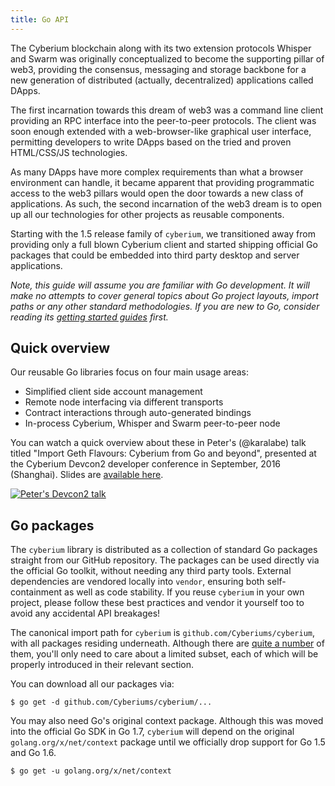 ```yaml
---
title: Go API
---
```


The Cyberium blockchain along with its two extension protocols Whisper and Swarm was
originally conceptualized to become the supporting pillar of web3, providing the
consensus, messaging and storage backbone for a new generation of distributed (actually,
decentralized) applications called DApps.

The first incarnation towards this dream of web3 was a command line client providing an
RPC interface into the peer-to-peer protocols. The client was soon enough extended with a
web-browser-like graphical user interface, permitting developers to write DApps based on
the tried and proven HTML/CSS/JS technologies.

As many DApps have more complex requirements than what a browser environment can handle,
it became apparent that providing programmatic access to the web3 pillars would open the
door towards a new class of applications. As such, the second incarnation of the web3
dream is to open up all our technologies for other projects as reusable components.

Starting with the 1.5 release family of `cyberium`, we transitioned away from providing
only a full blown Cyberium client and started shipping official Go packages that could be
embedded into third party desktop and server applications.

*Note, this guide will assume you are familiar with Go development. It will make no
attempts to cover general topics about Go project layouts, import paths or any other
standard methodologies. If you are new to Go, consider reading its [getting started
guides](https://github.com/golang/go/wiki#getting-started-with-go) first.*

## Quick overview

Our reusable Go libraries focus on four main usage areas:

- Simplified client side account management
- Remote node interfacing via different transports
- Contract interactions through auto-generated bindings
- In-process Cyberium, Whisper and Swarm peer-to-peer node

You can watch a quick overview about these in Peter's (@karalabe) talk titled "Import
Geth Flavours: Cyberium from Go and beyond", presented at the Cyberium Devcon2 developer conference
in September, 2016 (Shanghai). Slides are [available
here](https://ethereum.karalabe.com/talks/2016-devcon.html).

[![Peter's Devcon2 talk](https://img.youtube.com/vi/R0Ia1U9Gxjg/0.jpg)](https://www.youtube.com/watch?v=R0Ia1U9Gxjg)

## Go packages

The `cyberium` library is distributed as a collection of standard Go packages straight
from our GitHub repository. The packages can be used directly via the official Go toolkit,
without needing any third party tools. External dependencies are vendored locally into
`vendor`, ensuring both self-containment as well as code stability. If you reuse
`cyberium` in your own project, please follow these best practices and vendor it
yourself too to avoid any accidental API breakages!

The canonical import path for `cyberium` is `github.com/Cyberiums/cyberium`, with all
packages residing underneath. Although there are [quite a
number](https://godoc.org/github.com/Cyberiums/cyberium#pkg-subdirectories) of them,
you'll only need to care about a limited subset, each of which will be properly introduced
in their relevant section.

You can download all our packages via:

```
$ go get -d github.com/Cyberiums/cyberium/...
```

You may also need Go's original context package. Although this was moved into the official
Go SDK in Go 1.7, `cyberium` will depend on the original `golang.org/x/net/context`
package until we officially drop support for Go 1.5 and Go 1.6.

```
$ go get -u golang.org/x/net/context
```
